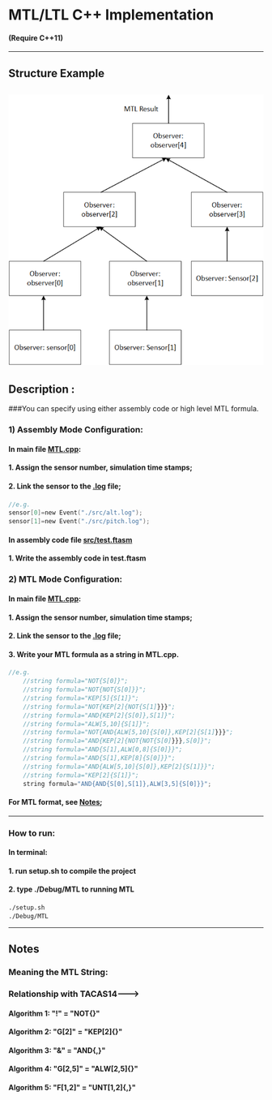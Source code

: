 
# MTL/LTL C++ Implementation
#### (Require C++11)
---
## Structure Example
![Alt text](/README/structure.bmp?raw=true "Object Connection Structure")
---
## Description :
###You can specify using either assembly code or high level MTL formula.
### 1) Assembly Mode Configuration: 
#### In main file [**MTL.cpp**](https://github.com/zpcore/MTL/blob/master/src/MTL.cpp):
#### 1. Assign the sensor number, simulation time stamps;
#### 2. Link the sensor to the [.log](https://github.com/zpcore/MTL/blob/master/src/alt.log) file;
```c
//e.g.
sensor[0]=new Event("./src/alt.log");
sensor[1]=new Event("./src/pitch.log");
```
#### In assembly code file [**src/test.ftasm**](https://github.com/zpcore/MTL/blob/master/src/test.ftasm)
#### 1. Write the assembly code in test.ftasm

### 2) MTL Mode Configuration: 
#### In main file [**MTL.cpp**](https://github.com/zpcore/MTL/blob/master/src/MTL.cpp):
#### 1. Assign the sensor number, simulation time stamps;
#### 2. Link the sensor to the [.log](https://github.com/zpcore/MTL/blob/master/src/alt.log) file;
#### 3. Write your MTL formula as a string in **MTL.cpp**.
```c
//e.g.
	//string formula="NOT{S[0]}";
	//string formula="NOT{NOT{S[0]}}";
	//string formula="KEP[5]{S[1]}";
	//string formula="NOT{KEP[2]{NOT{S[1]}}}";
	//string formula="AND{KEP[2]{S[0]},S[1]}";
	//string formula="ALW[5,10]{S[1]}";
	//string formula="NOT{AND{ALW[5,10]{S[0]},KEP[2]{S[1]}}}";
	//string formula="AND{KEP[2]{NOT{NOT{S[0]}}},S[0]}";
	//string formula="AND{S[1],ALW[0,8]{S[0]}}";
	//string formula="AND{S[1],KEP[8]{S[0]}}";
	//string formula="AND{ALW[5,10]{S[0]},KEP[2]{S[1]}}";
	//string formula="KEP[2]{S[1]}";
	string formula="AND{AND{S[0],S[1]},ALW[3,5]{S[0]}}";
```
#### For MTL format, see [Notes](#Notes);
---
### How to run:
#### In terminal:
#### 1. run setup.sh to compile the project
#### 2. type ./Debug/MTL to running MTL
```bash
./setup.sh
./Debug/MTL
```
---
## Notes
### Meaning the MTL String:
### Relationship with TACAS14--->
#### Algorithm 1: "!" = "NOT{}"
#### Algorithm 2: "G[2]" = "KEP[2]{}"
#### Algorithm 3: "&" = "AND{,}"
#### Algorithm 4: "G[2,5]" = "ALW[2,5]{}"
#### Algorithm 5: "F[1,2]" = "UNT[1,2]{,}"

